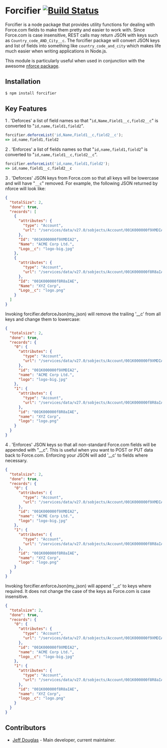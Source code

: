 # Forcifier [![Build Status](https://travis-ci.org/jeffdonthemic/forcifier-node.png?branch=master)](https://travis-ci.org/jeffdonthemic/forcifier-node) 

Forcifier is a node package that provides utility functions for dealing with Force.com fields to make them pretty and easier to work with. Since Force.com is case insensitive, REST calls may return JSON with keys such as `Country_code_AND_City__c`. The forcifier package will convert JSON keys and list of fields into something like `country_code_and_city` which makes life much easier when writing applications in Node.js. 

This module is particularly useful when used in conjunction with the awesome [nforce package](https://github.com/kevinohara80/nforce).

## Installation

```bash
$ npm install forcifier
```

## Key Features

1 . 'Deforces' a list of field names so that "`id,Name,Field1__c,field2__c`" is converted to "`id,name,field1,field2`".

```js
forcifier.deforceList('id,Name,Field1__c,field2__c');
=> id,name,field1,field2
```

2 . 'Enforces' a list of fields names so that "`id,name,field1,field2`" is converted to "`id,name,field1__c,field2__c`".

```js
forcifier.enforceList('id,name,field1,field2');
=> id,name,field1__c,field2__c
```  

3 . 'Deforces' JSON keys from Force.com so that all keys will be lowercase and will have "`__c`" removed. For example, the following JSON returned by nforce will look like:

```json
{
  "totalSize": 2,
  "done": true,
  "records": [
    {
      "attributes": {
        "type": "Account",
        "url": "/services/data/v27.0/sobjects/Account/001K000000f9XMDIA2"
      },
      "Id": "001K000000f9XMDIA2",
      "Name": "ACME Corp Ltd.",
      "Logo__c": "logo-big.jpg"
    },
    {
      "attributes": {
        "type": "Account",
        "url": "/services/data/v27.0/sobjects/Account/001K000000f8R8aIAE"
      },
      "Id": "001K000000f8R8aIAE",
      "Name": "XYZ Corp",
      "Logo__c": "logo.png"
    }
  ]
}
```
Invoking forcifier.deforceJson(my_json) will remove the trailing '__c' from all keys and change them to lowercase:

```json
{
  "totalsize": 2,
  "done": true,
  "records": {
    "0": {
      "attributes": {
        "type": "Account",
        "url": "/services/data/v27.0/sobjects/Account/001K000000f9XMDIA2"
      },
      "id": "001K000000f9XMDIA2",
      "name": "ACME Corp Ltd.",
      "logo": "logo-big.jpg"
    },
    "1": {
      "attributes": {
        "type": "Account",
        "url": "/services/data/v27.0/sobjects/Account/001K000000f8R8aIAE"
      },
      "id": "001K000000f8R8aIAE",
      "name": "XYZ Corp",
      "logo": "logo.png"
    }
  }
}
```

4 . 'Enforces' JSON keys so that all non-standard Force.com fields will be appended with "__c". This is useful when you want to POST or PUT data back to Force.com. Enforcing your JSON will add '__c' to fields where necessary. 

```json
{
  "totalsize": 2,
  "done": true,
  "records": {
    "0": {
      "attributes": {
        "type": "Account",
        "url": "/services/data/v27.0/sobjects/Account/001K000000f9XMDIA2"
      },
      "id": "001K000000f9XMDIA2",
      "name": "ACME Corp Ltd.",
      "logo": "logo-big.jpg"
    },
    "1": {
      "attributes": {
        "type": "Account",
        "url": "/services/data/v27.0/sobjects/Account/001K000000f8R8aIAE"
      },
      "id": "001K000000f8R8aIAE",
      "name": "XYZ Corp",
      "logo": "logo.png"
    }
  }
}
```
Invoking forcifier.enforceJson(my_json) will append '__c' to keys where required. It does not change the case of
the keys as Force.com is case insensitive.

```json
{
  "totalsize": 2,
  "done": true,
  "records": {
    "0": {
      "attributes": {
        "type": "Account",
        "url": "/services/data/v27.0/sobjects/Account/001K000000f9XMDIA2"
      },
      "id": "001K000000f9XMDIA2",
      "name": "ACME Corp Ltd.",
      "logo__c": "logo-big.jpg"
    },
    "1": {
      "attributes": {
        "type": "Account",
        "url": "/services/data/v27.0/sobjects/Account/001K000000f8R8aIAE"
      },
      "id": "001K000000f8R8aIAE",
      "name": "XYZ Corp",
      "logo__c": "logo.png"
    }
  }
}
```

## Contributors

- [Jeff Douglas](https://github.com/jeffdonthemic) - Main developer, current maintainer.